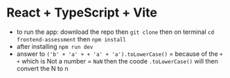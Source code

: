 # React + TypeScript + Vite

- to run the app: download the repo then `git clone` then on terminal `cd frontend-assessment` then `npm install`
- after installing `npm run dev`
- answer to `('b' + 'a' + + 'a' + 'a').toLowerCase()` = because of the `+ +` which is Not a number = `NaN` then the coode `.toLowerCase()` will then convert the N to n
